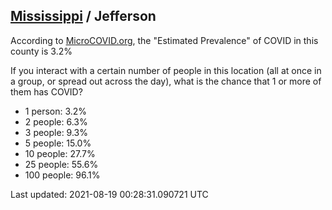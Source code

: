 
## [Mississippi](/united-states/mississippi) / Jefferson

According to [MicroCOVID.org](http://microcovid.org),
the "Estimated Prevalence" of COVID in this county is 3.2%

If you interact with a certain number of people in this location
(all at once in a group, or spread out across the day), what is the chance that
1 or more of them has COVID?

- 1 person: 3.2%
- 2 people: 6.3%
- 3 people: 9.3%
- 5 people: 15.0%
- 10 people: 27.7%
- 25 people: 55.6%
- 100 people: 96.1%

Last updated: 2021-08-19 00:28:31.090721 UTC
